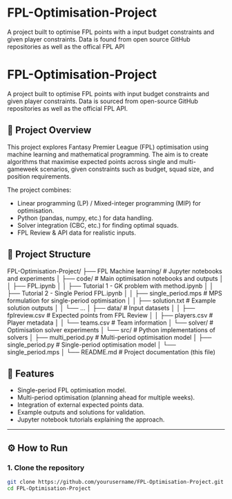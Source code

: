 # FPL-Optimisation-Project
A project built to optimise FPL points with a input budget constraints and given player constraints. Data is found from open source GitHub repositories as well as the offical FPL API


# FPL-Optimisation-Project
A project built to optimise FPL points with input budget constraints and given player constraints. Data is sourced from open-source GitHub repositories as well as the official FPL API.  

## 📌 Project Overview
This project explores Fantasy Premier League (FPL) optimisation using machine learning and mathematical programming. The aim is to create algorithms that maximise expected points across single and multi-gameweek scenarios, given constraints such as budget, squad size, and position requirements.  

The project combines:  
- Linear programming (LP) / Mixed-integer programming (MIP) for optimisation.  
- Python (pandas, numpy, etc.) for data handling.  
- Solver integration (CBC, etc.) for finding optimal squads.  
- FPL Review & API data for realistic inputs.  

## 📂 Project Structure
FPL-Optimisation-Project/
├── FPL Machine learning/ # Jupyter notebooks and experiments
│ ├── code/ # Main optimisation notebooks and outputs
│ │ ├── FPL.ipynb
│ │ ├── Tutorial 1 - GK problem with method.ipynb
│ │ ├── Tutorial 2 - Single Period FPL.ipynb
│ │ ├── single_period.mps # MPS formulation for single-period optimisation
│ │ ├── solution.txt # Example solution outputs
│ │ └── ...
│ ├── data/ # Input datasets
│ │ ├── fplreview.csv # Expected points from FPL Review
│ │ ├── players.csv # Player metadata
│ │ └── teams.csv # Team information
│ └── solver/ # Optimisation solver experiments
│ └── src/ # Python implementations of solvers
│ ├── multi_period.py # Multi-period optimisation model
│ ├── single_period.py # Single-period optimisation model
│ └── single_period.mps
│
└── README.md # Project documentation (this file)


## 🚀 Features
- Single-period FPL optimisation model.  
- Multi-period optimisation (planning ahead for multiple weeks).  
- Integration of external expected points data.  
- Example outputs and solutions for validation.  
- Jupyter notebook tutorials explaining the approach.  

---

## ⚙️ How to Run  

### 1. Clone the repository  
```bash
git clone https://github.com/yourusername/FPL-Optimisation-Project.git
cd FPL-Optimisation-Project

